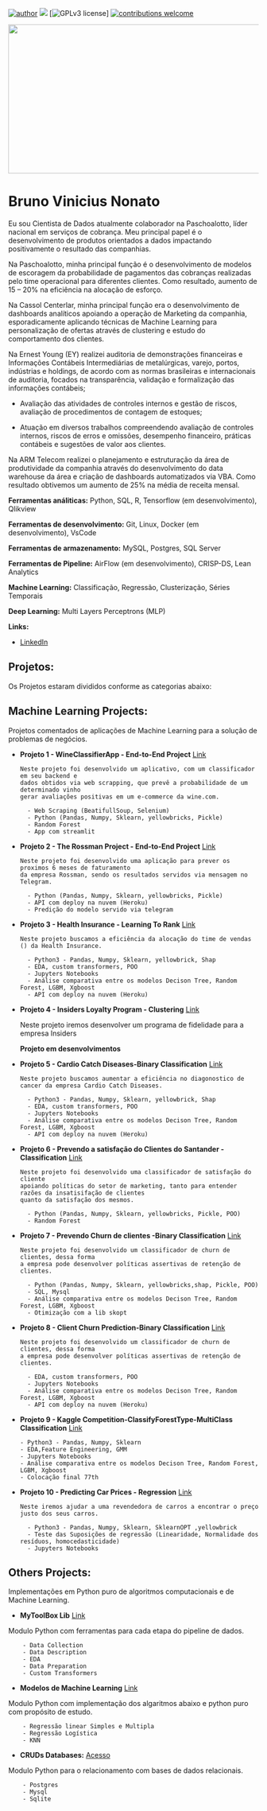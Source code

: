 [![author](https://img.shields.io/badge/author-brunovn-red.svg)](www.linkedin.com/in/brunovn) 
[![](https://img.shields.io/badge/python-3.7+-blue.svg)](https://www.python.org/downloads/release/python-365/) [![GPLv3 license](https://img.shields.io/badge/License-MIT-blue.svg)]
[![contributions welcome](https://img.shields.io/badge/contributions-welcome-brightgreen.svg?style=flat)](https://github.com/bruno154/Data_Science_Python/issues)

<p align="center">
  <img src="https://github.com/bruno154/DataScienceProjects/blob/master/imgs/Galaxy%20Twitch%20Banner.png" width = "900" height = "300">
</p> 
 
# Bruno Vinicius Nonato
Eu sou Cientista de Dados atualmente colaborador na Paschoalotto, líder nacional em serviços de cobrança.
Meu principal papel é o desenvolvimento de produtos orientados a dados impactando positivamente o resultado das companhias.

Na Paschoalotto, minha principal função é o desenvolvimento de modelos de escoragem da probabilidade de pagamentos das cobranças realizadas pelo time operacional para diferentes clientes. Como resultado, aumento de 15 – 20% na eficiência na alocação de esforço.

Na Cassol Centerlar, minha principal função era o desenvolvimento de dashboards analíticos apoiando a operação de Marketing da companhia, esporadicamente aplicando técnicas de Machine Learning para personalização de ofertas através de clustering e estudo do comportamento dos clientes.

Na Ernest Young (EY) realizei auditoria de demonstrações financeiras e Informações Contábeis Intermediárias de metalúrgicas, varejo, portos, indústrias e holdings, de acordo com as normas brasileiras e internacionais de auditoria, focados na transparência, validação e formalização das informações contábeis;

- Avaliação das atividades de controles internos e gestão de riscos, avaliação de procedimentos de contagem de estoques;

- Atuação em diversos trabalhos compreendendo avaliação de controles internos, riscos de erros e omissões, desempenho financeiro, práticas contábeis e sugestões de valor aos clientes.

Na ARM Telecom realizei o planejamento e estruturação da área de produtividade da companhia através do desenvolvimento do data warehouse da área e criação de dashboards automatizados via VBA. Como resultado obtivemos um aumento de 25% na média de receita mensal.

**Ferramentas análiticas:** Python, SQL, R, Tensorflow (em desenvolvimento), Qlikview

**Ferramentas de desenvolvimento:** Git, Linux, Docker (em desenvolvimento), VsCode

**Ferramentas de armazenamento:** MySQL, Postgres, SQL Server

**Ferramentas de Pipeline:** AirFlow (em desenvolvimento), CRISP-DS, Lean Analytics

**Machine Learning:** Classificação, Regressão, Clusterização, Séries Temporais

**Deep Learning:** Multi Layers Perceptrons (MLP)

**Links:** 
* [LinkedIn](https://www.linkedin.com/in/brunovn)  
 
## Projetos:
Os Projetos estaram divididos conforme as categorias abaixo:


## Machine Learning Projects:
Projetos comentados de aplicações de Machine Learning para a solução de problemas de negócios.

* **Projeto 1 - WineClassifierApp - End-to-End Project** [Link](https://github.com/bruno154/WineClassifierApp)
    
      Neste projeto foi desenvolvido um aplicativo, com um classificador em seu backend e 
      dados obtidos via web scrapping, que prevê a probabilidade de um determinado vinho 
      gerar avaliações positivas em um e-commerce da wine.com.
      
        - Web Scraping (BeatifullSoup, Selenium)
        - Python (Pandas, Numpy, Sklearn, yellowbricks, Pickle)
        - Random Forest
        - App com streamlit

* **Projeto 2 - The Rossman Project - End-to-End Project** [Link](https://github.com/bruno154/the_rossman_projects)

      Neste projeto foi desenvolvido uma aplicação para prever os proximos 6 meses de faturamento 
      da empresa Rossman, sendo os resultados servidos via mensagem no Telegram.
      
        - Python (Pandas, Numpy, Sklearn, yellowbricks, Pickle)
        - API com deploy na nuvem (Heroku)
        - Predição do modelo servido via telegram

* **Projeto 3 - Health Insurance - Learning To Rank** [Link](https://github.com/bruno154/health_insurence_cross_sell_project)

      Neste projeto buscamos a eficiência da alocação do time de vendas () da Health Insurance.
      
        - Python3 - Pandas, Numpy, Sklearn, yellowbrick, Shap
        - EDA, custom transformers, POO
        - Jupyters Notebooks
        - Análise comparativa entre os modelos Decison Tree, Random Forest, LGBM, Xgboost
        - API com deploy na nuvem (Heroku)
 
 * **Projeto 4 - Insiders Loyalty Program - Clustering** [Link](https://github.com/bruno154/InsidersLoyaltyProgram)
      
      Neste projeto iremos desenvolver um programa de fidelidade para a empresa Insiders
  
      **Projeto em desenvolvimentos**

* **Projeto 5 - Cardio Catch Diseases-Binary Classification** [Link](https://github.com/bruno154/project-4-cardio-catch-disease)

      Neste projeto buscamos aumentar a eficiência no diagonostico de cancer da empresa Cardio Catch Diseases.
      
        - Python3 - Pandas, Numpy, Sklearn, yellowbrick, Shap
        - EDA, custom transformers, POO
        - Jupyters Notebooks
        - Análise comparativa entre os modelos Decison Tree, Random Forest, LGBM, Xgboost
        - API com deploy na nuvem (Heroku)

* **Projeto 6 - Prevendo a satisfação do Clientes do Santander - Classification** [Link](https://github.com/bruno154/project-1-santander-customers/)
      
      Neste projeto foi desenvolvido uma classificador de satisfação do cliente 
      apoiando políticas do setor de marketing, tanto para entender razões da insatisifação de clientes
      quanto da satisfação dos mesmos.
     
        - Python (Pandas, Numpy, Sklearn, yellowbricks, Pickle, POO)
        - Random Forest

* **Projeto 7 - Prevendo Churn de clientes -Binary Classification** [Link](https://github.com/bruno154/project-2-predicting-customers-churn)

      Neste projeto foi desenvolvido um classificador de churn de clientes, dessa forma 
      a empresa pode desenvolver políticas assertivas de retenção de clientes.
      
        - Python (Pandas, Numpy, Sklearn, yellowbricks,shap, Pickle, POO)
        - SQL, Mysql
        - Análise comparativa entre os modelos Decison Tree, Random Forest, LGBM, Xgboost
        - Otimização com a lib skopt

* **Projeto 8 - Client Churn Prediction-Binary Classification** [Link](https://github.com/bruno154/project-client-churn-prediction)

      Neste projeto foi desenvolvido um classificador de churn de clientes, dessa forma 
      a empresa pode desenvolver políticas assertivas de retenção de clientes.
      
        - EDA, custom transformers, POO
        - Jupyters Notebooks
        - Análise comparativa entre os modelos Decison Tree, Random Forest, LGBM, Xgboost
        - API com deploy na nuvem (Heroku)
      
* **Projeto 9 - Kaggle Competition-ClassifyForestType-MultiClass Classification** [Link](https://github.com/bruno154/kaggle_competition_classifyforesttype)

      - Python3 - Pandas, Numpy, Sklearn
      - EDA,Feature Engineering, GMM
      - Jupyters Notebooks
      - Análise comparativa entre os modelos Decison Tree, Random Forest, LGBM, Xgboost
      - Colocação final 77th
      

* **Projeto 10 - Predicting Car Prices - Regression** [Link](https://github.com/bruno154/project-3-predicting-car-price)

      Neste iremos ajudar a uma revendedora de carros a encontrar o preço justo dos seus carros.
      
        - Python3 - Pandas, Numpy, Sklearn, SklearnOPT ,yellowbrick
        - Teste das Suposições de regressão (Linearidade, Normalidade dos resíduos, homocedasticidade)
        - Jupyters Notebooks

## Others Projects:
Implementações em Python puro de algoritmos computacionais e de Machine Learning.
* **MyToolBox Lib** [Link](https://github.com/bruno154/project-mytoolbox)

Modulo Python com ferramentas para cada etapa do pipeline de dados.

        - Data Collection
        - Data Description
        - EDA
        - Data Preparation
        - Custom Transformers

* **Modelos de Machine Learning** [Link](https://github.com/bruno154/project-ml-models)

Modulo Python com implementação dos algaritmos abaixo e python puro com propósito de estudo.
        
        - Regressão linear Simples e Multipla
        - Regressão Logística
        - KNN

* **CRUDs Databases:** [Acesso](https://github.com/bruno154/project-cruds)

Modulo Python para o relacionamento com bases de dados relacionais.
        
        - Postgres
        - Mysql
        - Sqlite 
